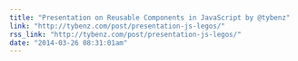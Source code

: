 ```yaml
---
title: "Presentation on Reusable Components in JavaScript by @tybenz"
link: "http://tybenz.com/post/presentation-js-legos/"
rss_link: "http://tybenz.com/post/presentation-js-legos/"
date: "2014-03-26 08:31:01am"
---
```

